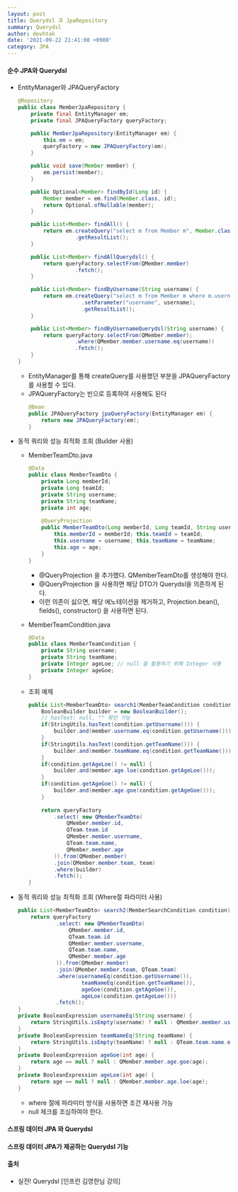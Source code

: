 ```yaml
---
layout: post
title: Querydsl 과 JpaRepository
summary: Querydsl
author: devhtak
date: '2021-09-22 21:41:00 +0900'
category: JPA
---
```


#### 순수 JPA와 Querydsl

- EntityManager와 JPAQueryFactory
  ```java
  @Repository
  public class MemberJpaRepository {
      private final EntityManager em;
      private final JPAQueryFactory queryFactory;

      public MemberJpaRepository(EntityManager em) {
          this.em = em;
          queryFactory = new JPAQueryFactory(em);
      }

      public void save(Member member) {
          em.persist(member);
      }

      public Optional<Member> findById(Long id) {
          Member member = em.find(Member.class, id);
          return Optional.ofNullable(member);
      }

      public List<Member> findAll() {
          return em.createQuery("select m from Member m", Member.class)
                    .getResultList();
      }

      public List<Member> findAllQuerydsl() {
          return queryFactory.selectFrom(QMember.member)
                    .fetch();
      }

      public List<Member> findByUsername(String username) {
          return em.createQuery("select m from Member m where m.username = :username", Member.class)
                      .setParameter("username", username);
                      .getResultList();
      }

      public List<Member> findByUsernameQuerydsl(String username) {
          return queryFactory.selectFrom(QMember.member);
                    .where(QMember.member.username.eq(username))
                    .fetch();
      }
  }
  ```

  - EntityManager를 통해 createQuery를 사용했던 부분을 JPAQueryFactory를 사용할 수 있다.
  - JPAQueryFactory는 빈으로 등록하여 사용해도 된다
    ```java
    @Bean
    public JPAQueryFactory jpaQueryFactory(EntityManager em) {
        return new JPAQueryFactory(em);
    }
    ```
    
- 동적 쿼리와 성능 최적화 조회 (Builder 사용)
  - MemberTeamDto.java
    ```java
    @Data
    public class MemberTeamDto {
        private Long memberId;
        private Long teamId;
        private String username;
        private String teamName;
        private int age;
        
        @QueryProjection
        public MemberTeamDto(Long memberId, Long teamId, String username, String teamName, int age) {
            this.memberId = memberId; this.teamId = teamId;
            this.username = username; this.teamName = teamName;
            this.age = age;
        }
    }
    ```
    - @QueryProjection 을 추가했다. QMemberTeamDto를 생성해야 한다.
    - @QueryProjection 을 사용하면 해당 DTO가 Querydsl을 의존하게 된다.
    - 이런 의존이 싫으면, 해당 에노테이션을 제거하고, Projection.bean(), fields(), constructor() 을 사용하면 된다.
    
  - MemberTeamCondition.java
    ```java
    @Data
    public class MemberTeamCondition {
        private String username;
        private String teamName;
        private Integer ageLoe; // null 을 활용하기 위해 Integer 사용
        private Integer ageGoe;
    }
    ```
    
  - 조회 예제
    ```java
    public List<MemberTeamDto> search1(MemberTeamCondition condition) {
        BooleanBuilder builder = new BooleanBuilder();
        // hasText: null, "" 확인 가능
        if(StringUtils.hasText(condition.getUsername())) {
            builder.and(member.username.eq(condition.getUsername()));
        }
        if(StringUtils.hasText(condition.getTeamName())) {
            builder.and(member.teamName.eq(condition.getTeamName()));
        }
        if(condition.getAgeLoe() != null) {
            builder.and(member.age.loe(condition.getAgeLoe()));
        }
        if(condition.getAgeGoe() != null) {
            builder.and(member.age.goe(condition.getAgeGoe()));
        }
        
        return queryFactory
            .select( new QMemberTeamDto(
                QMember.member.id,
                QTeam.team.id
                QMember.member.username,
                QTeam.team.name,
                QMember.member.age
            )).from(QMember.member)
            .join(QMember.member.team, team)
            .where(builder)
            .fetch();
    }
    ```
  
- 동적 쿼리와 성능 최적화 조회 (Where절 파라미터 사용)
  ```java
  public List<MemberTeamDto> search2(MemberSearchCondition condition) {
      return queryFactory
              .select( new QMemberTeamDto(
                  QMember.member.id,
                  QTeam.team.id
                  QMember.member.username,
                  QTeam.team.name,
                  QMember.member.age
              )).from(QMember.member)
              .join(QMember.member.team, QTeam.team)
              .where(usernameEq(condition.getUsername()),
                      teamNameEq(condition.getTeamName()),
                      ageGoe(condition.getAgeGoe()),
                      ageLoe(condition.getAgeLoe()))
              .fetch();
  }
  private BooleanExpression usernameEq(String username) {
      return StringUtils.isEmpty(username) ? null : QMember.member.username.eq(username);
  }
  private BooleanExpression teamNameEq(String teamName) {
      return StringUtils.isEmpty(teamName) ? null : QTeam.team.name.eq(teamName);
  }
  private BooleanExpression ageGoe(int age) {
      return age == null ? null : QMember.member.age.goe(age);
  }
  private BooleanExpression ageLoe(int age) {
      return age == null ? null : QMember.member.age.loe(age);
  }
  ```
  - where 절에 파라미터 방식을 사용하면 조건 재사용 가능
  - null 체크를 조심하여야 한다.
  

#### 스프링 데이터 JPA 와 Querydsl

#### 스프링 데이터 JPA가 제공하는 Querydsl 기능

#### 출처

- 실전! Querydsl \[인프런 김영한님 강의]
